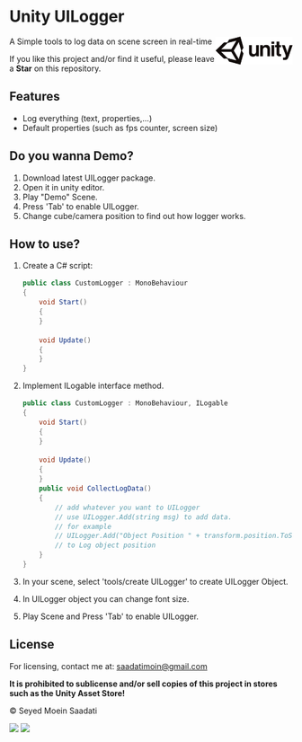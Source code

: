 # Unity UILogger
<img src="https://github.com/seyedmoeinsaadati/UILogger/blob/main/media/unitylogo.png" align="right" height="50px">
A Simple tools to log data on scene screen in real-time

If you like this project and/or find it useful, please leave a **Star** on this repository.

## Features

  - Log everything (text, properties,...)
  - Default properties (such as fps counter, screen size)

## Do you wanna Demo?

1. Download latest UILogger package.
2. Open it in unity editor.
3. Play "Demo" Scene.
4. Press 'Tab' to enable UILogger.
5. Change cube/camera position to find out how logger works.

## How to use?

1. Create a C# script:

   ```c#
   public class CustomLogger : MonoBehaviour
   {
       void Start()
       {
       }
   
       void Update()
       {
       }
   }
   ```

2. Implement ILogable interface method.

   ```c#
   public class CustomLogger : MonoBehaviour, ILogable
   {
       void Start()
       {
       }
   
       void Update()
       {
       }
       public void CollectLogData()
       {
           // add whatever you want to UILogger
           // use UILogger.Add(string msg) to add data.
           // for example
           // UILogger.Add("Object Position " + transform.position.ToString());
           // to Log object position
       }
   }
   ```

4. In your scene, select 'tools/create UILogger' to create UILogger Object.

4. In UILogger object you can change font size.

5. Play Scene and Press 'Tab' to enable UILogger.

## License

For licensing, contact me at: [saadatimoin@gmail.com](mailto:saadatimoin@gmail.com)

**It is prohibited to sublicense and/or sell copies of this project in stores such as the Unity Asset Store!**

© Seyed Moein Saadati

[![](https://img.shields.io/static/v1?label=Website&message=www.seyedmoeinsaadati.github.io&color=brightgreen)](https://www.seyedmoeinsaadati.github.io)
[![](https://img.shields.io/static/v1?label=G-mail&message=saadatimoin@gmail.com&color=blue)](mailto:saadatimoin@gmail.com)

